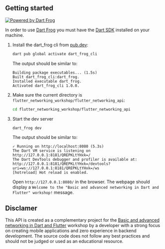 ## Getting started

[![Powered by Dart Frog](https://img.shields.io/endpoint?url=https://tinyurl.com/dartfrog-badge)](https://dartfrog.vgv.dev)

In order to use [Dart Frog](https://dartfrog.vgv.dev) you must have the [Dart SDK](https://dart.dev/get-dart) installed on your machine.

1. Install the dart_frog cli from [pub.dev](pub.dev):
   
    ``` sh
    dart pub global activate dart_frog_cli
    ```

    The output should be similar to:

    ```
    Building package executables... (1.5s)
    Built dart_frog_cli:dart_frog.
    Installed executable dart_frog.
    Activated dart_frog_cli 1.0.0.
    ```

2. Make sure the current directory is `flutter_networking_workshop/flutter_networking_api`:

    ```sh
    cd flutter_networking_workshop/flutter_networking_api
    ```

3. Start the dev server

    ```sh
    dart_frog dev
    ```

    The output should be similar to:

    ```
    ✓ Running on http://localhost:8080 (5.3s)
    The Dart VM service is listening on http://127.0.0.1:8181/QREPKLtYHxk=/
    The Dart DevTools debugger and profiler is available at: http://127.0.0.1:8181/QREPKLtYHxk=/devtools?uri=ws://127.0.0.1:8181/QREPKLtYHxk=/ws
    [hotreload] Hot reload is enabled.
    ```

    Open `http://127.0.0.1:8080/` in the browser. The webpage should display a `Welcome to the "Basic and advanced networking in Dart and Flutter" workshop!` message.

## Disclamer

This API is created as a complementary project for the [Basic and advanced networking in Dart and Flutter](../README.md) workshop by a developer with a strong focus on creating mobile applications and zero experience in backend development. The source code does not follow any best practices and should not be judged or used as an educational resource.
